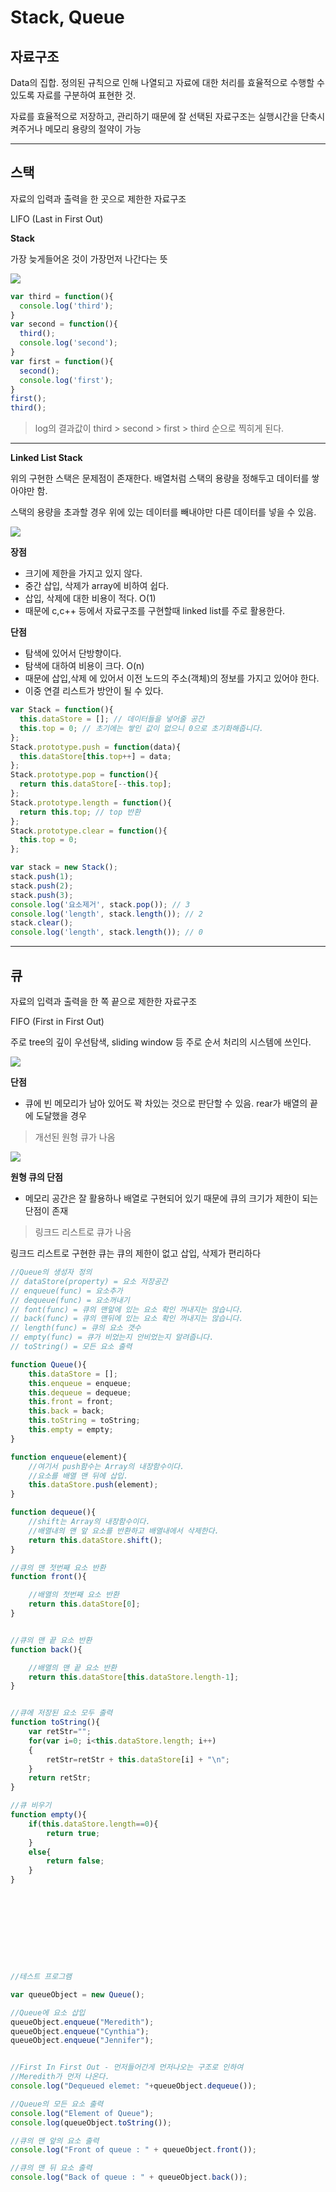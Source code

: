 # Stack, Queue

## 자료구조
Data의 집합. 정의된 규칙으로 인해 나열되고 자료에 대한 처리를 효율적으로 수행할 수 있도록
자료를 구분하여 표현한 것.

자료를 효율적으로 저장하고, 관리하기 때문에 잘 선택된 자료구조는 실행시간을 단축시켜주거나 메모리 용량의 절약이 가능

---------------

## 스택
자료의 입력과 출력을 한 곳으로 제한한 자료구조

LIFO (Last in First Out)

**Stack**

가장 늦게들어온 것이 가장먼저 나간다는 뜻

![](./images/image01.png)

```js
var third = function(){
  console.log('third');
}
var second = function(){
  third();
  console.log('second');
}
var first = function(){
  second();
  console.log('first');
}
first();
third();
```
> log의 결과값이 third > second > first > third 순으로 찍히게 된다.

---------------

**Linked List Stack**

위의 구현한 스택은 문제점이 존재한다. 배열처럼 스택의 용량을 정해두고 데이터를 쌓아야만 함.

스택의 용량을 초과할 경우 위에 있는 데이터를 빼내야만 다른 데이터를 넣을 수 있음.

![](./images/image02.gif)

**장점**
- 크기에 제한을 가지고 있지 않다.
- 중간 삽입, 삭제가 array에 비하여 쉽다.
- 삽입, 삭제에 대한 비용이 적다. O(1)
- 때문에 c,c++ 등에서 자료구조를 구현할때 linked list를 주로 활용한다.

**단점**
- 탐색에 있어서 단방향이다.
- 탐색에 대하여 비용이 크다. O(n)
- 때문에 삽입,삭제 에 있어서 이전 노드의 주소(객체)의 정보를 가지고 있어야 한다.
- 이중 연결 리스트가 방안이 될 수 있다.


```js
var Stack = function(){
  this.dataStore = []; // 데이터들을 넣어줄 공간
  this.top = 0; // 초기에는 쌓인 값이 없으니 0으로 초기화해줍니다.
};
Stack.prototype.push = function(data){
  this.dataStore[this.top++] = data;
};
Stack.prototype.pop = function(){
  return this.dataStore[--this.top];
};
Stack.prototype.length = function(){
  return this.top; // top 반환
};
Stack.prototype.clear = function(){
  this.top = 0;
};

var stack = new Stack();
stack.push(1);
stack.push(2);
stack.push(3);  
console.log('요소제거', stack.pop()); // 3
console.log('length', stack.length()); // 2 
stack.clear();
console.log('length', stack.length()); // 0
```

---------------

## 큐
자료의 입력과 출력을 한 쪽 끝으로 제한한 자료구조

FIFO (First in First Out)

주로 tree의 깊이 우선탐색, sliding window 등 주로 순서 처리의 시스템에 쓰인다.


![](./images/image03.png)


**단점**
- 큐에 빈 메모리가 남아 있어도 꽉 차있는 것으로 판단할 수 있음. rear가 배열의 끝에 도달했을 경우

> 개선된 원형 큐가 나옴

![](./images/image05.png)

**원형 큐의 단점**
- 메모리 공간은 잘 활용하나 배열로 구현되어 있기 때문에 큐의 크기가 제한이 되는 단점이 존재

> 링크드 리스트로 큐가 나옴



링크드 리스트로 구현한 큐는 큐의 제한이 없고 삽입, 삭제가 편리하다




```js
//Queue의 생성자 정의
// dataStore(property) = 요소 저장공간
// enqueue(func) = 요소추가
// dequeue(func) = 요소꺼내기
// font(func) = 큐의 맨앞에 있는 요소 확인 꺼내지는 않습니다.
// back(func) = 큐의 맨뒤에 있는 요소 확인 꺼내지는 않습니다.
// length(func) = 큐의 요소 갯수
// empty(func) = 큐가 비었는지 안비었는지 알려줍니다.
// toString() = 모든 요소 출력

function Queue(){
    this.dataStore = [];
    this.enqueue = enqueue;
    this.dequeue = dequeue;
    this.front = front;
    this.back = back;
    this.toString = toString;
    this.empty = empty;
}

function enqueue(element){
    //여기서 push함수는 Array의 내장함수이다.
    //요소를 배열 맨 뒤에 삽입.
    this.dataStore.push(element);
}

function dequeue(){
    //shift는 Array의 내장함수이다. 
    //배열내의 맨 앞 요소를 반환하고 배열내에서 삭제한다.
    return this.dataStore.shift();
}

//큐의 맨 젓번째 요소 반환
function front(){

    //배열의 첫번째 요소 반환
    return this.dataStore[0];
}


//큐의 맨 끝 요소 반환
function back(){

    //배열의 맨 끝 요소 반환
    return this.dataStore[this.dataStore.length-1];
}


//큐에 저장된 요소 모두 출력
function toString(){
    var retStr="";
    for(var i=0; i<this.dataStore.length; i++)
    {
        retStr=retStr + this.dataStore[i] + "\n";
    }
    return retStr;
}

//큐 비우기
function empty(){
    if(this.dataStore.length==0){
        return true;
    }
    else{
        return false;
    }
}










//테스트 프로그램

var queueObject = new Queue();

//Queue에 요소 삽입
queueObject.enqueue("Meredith");
queueObject.enqueue("Cynthia");
queueObject.enqueue("Jennifer");


//First In First Out - 먼저들어간게 먼저나오는 구조로 인하여
//Meredith가 먼저 나온다.
console.log("Dequeued elemet: "+queueObject.dequeue());

//Queue의 모든 요소 출력
console.log("Element of Queue");
console.log(queueObject.toString());

//큐의 맨 앞의 요소 출력
console.log("Front of queue : " + queueObject.front());

//큐의 맨 뒤 요소 출력
console.log("Back of queue : " + queueObject.back());
```